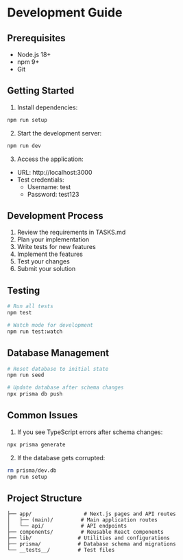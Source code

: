 # Development Guide

## Prerequisites
- Node.js 18+ 
- npm 9+
- Git

## Getting Started

1. Install dependencies:
```bash
npm run setup
```

2. Start the development server:
```bash
npm run dev
```

3. Access the application:
- URL: http://localhost:3000
- Test credentials:
  - Username: test
  - Password: test123

## Development Process

1. Review the requirements in TASKS.md
2. Plan your implementation
3. Write tests for new features
4. Implement the features
5. Test your changes
6. Submit your solution

## Testing

```bash
# Run all tests
npm test

# Watch mode for development
npm run test:watch
```

## Database Management

```bash
# Reset database to initial state
npm run seed

# Update database after schema changes
npx prisma db push
```

## Common Issues

1. If you see TypeScript errors after schema changes:
```bash
npx prisma generate
```

2. If the database gets corrupted:
```bash
rm prisma/dev.db
npm run setup
```

## Project Structure

```
├── app/                 # Next.js pages and API routes
│   ├── (main)/         # Main application routes
│   └── api/            # API endpoints
├── components/         # Reusable React components
├── lib/               # Utilities and configurations
├── prisma/            # Database schema and migrations
└── __tests__/         # Test files
``` 